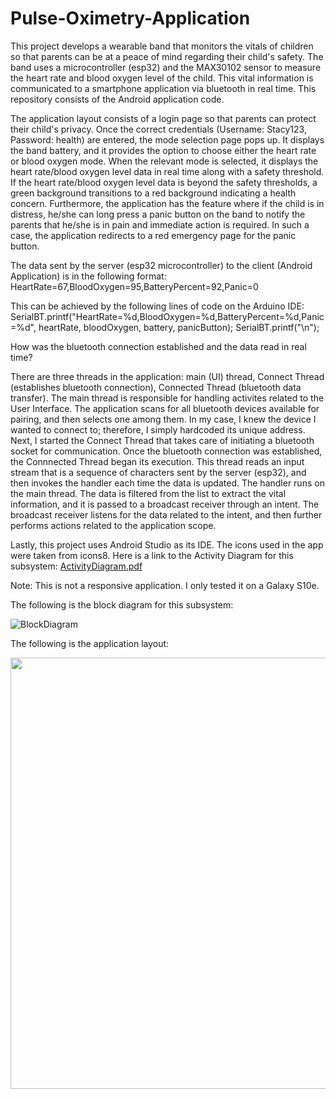 # Pulse-Oximetry-Application

This project develops a wearable band that monitors the vitals of children so that parents can be at a peace of mind regarding their child's safety. The band uses a microcontroller (esp32) and the MAX30102 sensor to measure the heart rate and blood oxygen level of the child. This vital information is communicated to a smartphone application via bluetooth in real time. This repository consists of the Android application code.

The application layout consists of a login page so that parents can protect their child's privacy. Once the correct credentials (Username: Stacy123, Password: health) are entered, the mode selection page pops up. It displays the band battery, and it provides the option to choose either the heart rate or blood oxygen mode. When the relevant mode is selected, it displays the heart rate/blood oxygen level data in real time along with a safety threshold. If the heart rate/blood oxygen level data is beyond the safety thresholds, a green background transitions to a red background indicating a health concern. Furthermore, the application has the feature where if the child is in distress, he/she can long press a panic button on the band to notify the parents that he/she is in pain and immediate action is required. In such a case, the application redirects to a red emergency page for the panic button.

The data sent by the server (esp32 microcontroller) to the client (Android Application) is in the following format: HeartRate=67,BloodOxygen=95,BatteryPercent=92,Panic=0

This can be achieved by the following lines of code on the Arduino IDE: 
SerialBT.printf("HeartRate=%d,BloodOxygen=%d,BatteryPercent=%d,Panic=%d", heartRate, bloodOxygen, battery, panicButton);
SerialBT.printf("\n");

How was the bluetooth connection established and the data read in real time?

There are three threads in the application: main (UI) thread, Connect Thread (establishes bluetooth connection), Connected Thread (bluetooth data transfer). The main thread is responsible for handling activites related to the User Interface. The application scans for all bluetooth devices available for pairing, and then selects one among them. In my case, I knew the device I wanted to connect to; therefore, I simply hardcoded its unique address. Next, I started the Connect Thread that takes care of initiating a bluetooth socket for communication. Once the bluetooth connection was established, the Connnected Thread began its execution. This thread reads an input stream that is a sequence of characters sent by the server (esp32), and then invokes the handler each time the data is updated. The handler runs on the main thread. The data is filtered from the list to extract the vital information, and it is passed to a broadcast receiver through an intent. The broadcast receiver listens for the data related to the intent, and then further performs actions related to the application scope. 

Lastly, this project uses Android Studio as its IDE. The icons used in the app were taken from icons8. Here is a link to the Activity Diagram for this subsystem: [ActivityDiagram.pdf](https://github.com/bhattin82/Pulse-Oximetry-Application/files/9667815/ActivityDiagram.pdf)

Note: This is not a responsive application. I only tested it on a Galaxy S10e.

The following is the block diagram for this subsystem:

![BlockDiagram](https://user-images.githubusercontent.com/70234008/192476162-cf210c5d-4390-44b8-95a5-a060190501e1.jpeg)

The following is the application layout:

<img src="https://user-images.githubusercontent.com/70234008/204683487-5f05083f-40a4-4bbd-829c-01c1ca61031d.png" width="700" height="690">




